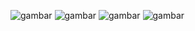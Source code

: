 ![gambar](https://github.com/user-attachments/assets/54acb06a-90fb-478a-9f93-e4c6b1e50ed6)
![gambar](https://github.com/user-attachments/assets/05f7a953-4799-4293-b3e0-6da897b95d1a)
![gambar](https://github.com/user-attachments/assets/2c26f32e-1db0-4631-8999-92ebdac8be9c)
![gambar](https://github.com/user-attachments/assets/3ef7305a-46c0-4af2-a558-1d146ae0a17a)
